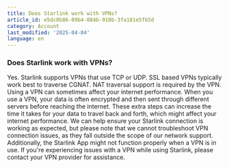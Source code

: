 ```yaml
---
title: Does Starlink work with VPNs?
article_id: e5dc0b86-09b4-084b-918b-3fa181e5fb5d
category: Account
last_modified: '2025-04-04'
language: en
---
```


### Does Starlink work with VPNs?
Yes. Starlink supports VPNs that use TCP or UDP. SSL based VPNs typically work best to traverse CGNAT. NAT traversal support is required by the VPN.
Using a VPN can sometimes affect your internet performance. When you use a VPN, your data is often encrypted and then sent through different servers before reaching the internet. These extra steps can increase the time it takes for your data to travel back and forth, which might affect your internet performance.
We can help ensure your Starlink connection is working as expected, but please note that we cannot troubleshoot VPN connection issues, as they fall outside the scope of our network support. Additionally, the Starlink App might not function properly when a VPN is in use.
If you're experiencing issues with a VPN while using Starlink, please contact your VPN provider for assistance.
